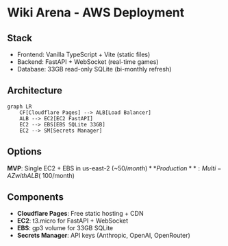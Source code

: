# Wiki Arena - AWS Deployment

## Stack
- Frontend: Vanilla TypeScript + Vite (static files)
- Backend: FastAPI + WebSocket (real-time games)
- Database: 33GB read-only SQLite (bi-monthly refresh)

## Architecture

```mermaid
graph LR
    CF[Cloudflare Pages] --> ALB[Load Balancer]
    ALB --> EC2[EC2 FastAPI]
    EC2 --> EBS[EBS SQLite 33GB]
    EC2 --> SM[Secrets Manager]
```

## Options

**MVP**: Single EC2 + EBS in us-east-2 (~$50/month)
**Production**: Multi-AZ with ALB (~$100/month)

## Components
- **Cloudflare Pages**: Free static hosting + CDN
- **EC2**: t3.micro for FastAPI + WebSocket
- **EBS**: gp3 volume for 33GB SQLite
- **Secrets Manager**: API keys (Anthropic, OpenAI, OpenRouter)